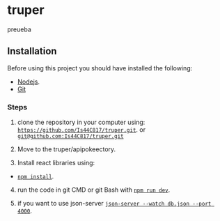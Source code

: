 # truper
preueba

## Installation
Before using this project you should have installed the following:
- [Nodejs](https://nodejs.org/es/).
- [Git](https://github.com/git-guides/install-git)

### Steps
1. clone the repository in your computer using:
  [`https://github.com/Is44C817/truper.git`](#code). or [`git@github.com:Is44C817/truper.git`](#code)

2. Move to the truper/apipokeectory.

3. Install react libraries using:
  - [`npm install`](#code).

 4. run the code in git CMD or git Bash with 
    [`npm run dev`](#code).
    
 5. if you want to use json-server
  [`json-server --watch db.json --port 4000`](#code).
